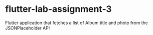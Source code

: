 # flutter-lab-assignment-3
Flutter application that fetches a list of Album title and photo from the JSONPlaceholder API
